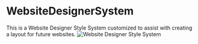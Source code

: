 # WebsiteDesignerSystem
This is a Website Designer Style System customized to assist with creating a layout for future websites.
![Website Designer Style System](https://github.com/MischievousGiraffe/WebsiteDesignerSystem/assets/131219174/bd11062b-460c-45e4-af3d-cdbb16be1895)
